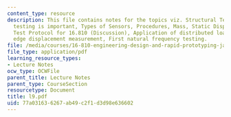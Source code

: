 ```yaml
---
content_type: resource
description: This file contains notes for the topics viz. Structural Testing ? Why
  testing is important, Types of Sensors, Procedures, Mass, Static Displacement, Dynamics,
  Test Protocol for 16.810 (Discussion), Application of distributed load, Wing trailing
  edge displacement measurement, First natural frequency testing.
file: /media/courses/16-810-engineering-design-and-rapid-prototyping-january-iap-2005/77a031636267ab49c2f1d3d98e636602_l9.pdf
file_type: application/pdf
learning_resource_types:
- Lecture Notes
ocw_type: OCWFile
parent_title: Lecture Notes
parent_type: CourseSection
resourcetype: Document
title: l9.pdf
uid: 77a03163-6267-ab49-c2f1-d3d98e636602
---
```

